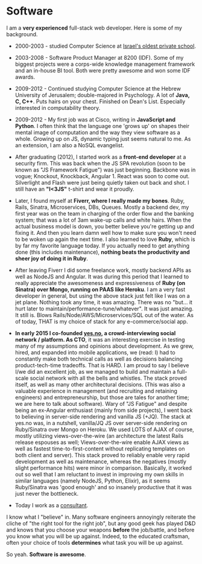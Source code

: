 # Software

I am a **very experienced** full-stack web developer. Here is some of my background. 

* 2000-2003 - studied Computer Science at [Israel's oldest private school](https://en.wikipedia.org/wiki/Hebrew_Reali_School). 

* 2003-2008 - Software Product Manager at 8200 (IDF). Some of my biggest projects were a corps-wide knowledge management framework and an in-house BI tool. Both were pretty awesome and won some IDF awards. 

* 2009-2012 - Continued studying Computer Science at the Hebrew University of Jerusalem; double-majored in Psychology. A lot of **Java, C, C++**. Puts hairs on your chest. Finished on Dean's List. Especially interested in computability theory.

* 2009-2012 - My first job was at Cisco, writing in **JavaScript and Python**. I often think that the language one 'grows up' on shapes their mental image of computation and the way they view software as a whole. Growing up on JS, dynamic typing just seems natural to me. As an extension, I am also a NoSQL evangelist. 

* After graduating (2012), I started work as a **front-end developer** at a security firm. This was back when the JS SPA revolution (soon to be known as "JS Framework Fatigue") was just beginning. Backbone was in vogue; Knockout, Knockback, Angular 1. React was soon to come out. Silverlight and Flash were just being quietly taken out back and shot. I still have an **"I<3JS"** t-shirt and wear it proudly. 

* Later, I found myself at **Fiverr, where I really made my bones**. Ruby, Rails, Sinatra, Microservices, DBs, Queues. Mostly a backend dev, my first year was on the team in charging of the order flow and the banking system; that was a lot of 3am wake-up calls and white hairs. When the actual business model is down, you better believe you're getting up and fixing it. And then you learn damn well how to make sure you won't need to be woken up again the next time. I also learned to love **Ruby**, which is by far my favorite language today. If you actually need to get anything done (this includes maintenance), **nothing beats the productivity and sheer joy of doing it in Ruby**. 

* After leaving Fiverr I did some freelance work, mostly backend APIs as well as NodeJS and Angular. It was during this period that I learned to really appreciate the awesomeness and expressiveness of **Ruby (on Sinatra) over Mongo, running on PAAS like Heroku**. I am a very fast developer in general, but using the above stack just felt like I was on a jet plane. Nothing took any time, it was amazing. There was no "but... it hurt later to maintain/performance-tune/whatever". It was just amazing. It still is. Blows Rails/Node/AWS/Microservices/SQL out of the water. As of today, THAT is my choice of stack for any e-commerce/social app. 

* **In early 2015 I co-founded [yes.no](https://yes.no), a crowd-interviewing social network / platform. As CTO**, it was an interesting exercise in testing many of my assumptions and opinions about development. As we grew, hired, and expanded into mobile applications, we (read: I) had to constantly make both technical calls as well as decisions balancing product-tech-time tradeoffs. That is HARD. I am proud to say I believe I/we did an excellent job, as we managed to build and maintain a full-scale social network with all the bells and whistles. The stack proved itself, as well as many other architectural decisions. (This was also a valuable experience in management (and recruiting and retaining engineers) and entrepreneurship, but those are tales for another time; we are here to talk about software). Wary of "JS Fatigue" and despite being an ex-Angular enthusiast (mainly from side projects), I went back to believing in server-side rendering and vanilla JS (+JQ). The stack at yes.no was, in a nutshell, vanilla/JQ JS over server-side rendering on Ruby/Sinatra over Mongo on Heroku. We used LOTS of AJAX of course, mostly utilizing views-over-the-wire (an architecture the latest Rails release espouses as well; Views-over-the-wire enable AJAX views as well as fastest time-to-first-content without replicating templates on both client and server). This stack proved to reliably enable very rapid development as well as maintenance, whereas the negatives (mostly slight performance hits) were minor in comparison. Basically, it worked out so well that I am reluctant to invest in improving my own skills in similar languages (namely NodeJS, Python, Elixir), as it seems Ruby/Sinatra was 'good enough' and so insanely productive that it was just never the bottleneck.

* Today I work as a [consultant](/consulting). 


I know what I "believe" in. Many software engineers annoyingly reiterate the cliche of "the right tool for the right job", but any good geek has played D&D and knows that you choose your weapons **before** the job/battle, and before you know what you will be up against. Indeed, to the educated craftsman, often your choice of tools **determines** what task you will be up against. 

So yeah. **Software is awesome**. 